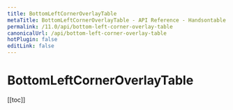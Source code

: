 ```yaml
---
title: BottomLeftCornerOverlayTable
metaTitle: BottomLeftCornerOverlayTable - API Reference - Handsontable Documentation
permalink: /11.0/api/bottom-left-corner-overlay-table
canonicalUrl: /api/bottom-left-corner-overlay-table
hotPlugin: false
editLink: false
---
```


# BottomLeftCornerOverlayTable

[[toc]]

